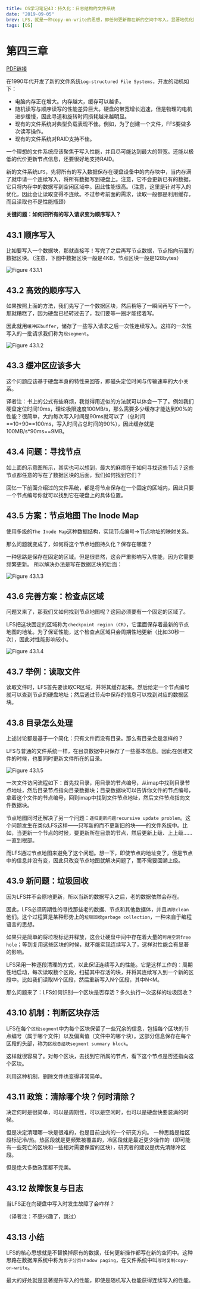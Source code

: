 ```yaml lw-blog-meta
title: OS学习笔记43：持久化：日志结构的文件系统
date: "2019-09-05"
brev: LFS，就是一种copy-on-write的思想，即任何更新都在新的空间中写入。显著地优化随机写入的性能。
tags: [OS]
```


# 第四三章 <Log-structured File Systems>

[PDF链接](http://pages.cs.wisc.edu/~remzi/OSTEP/file-lfs.pdf)

在1990年代开发了新的文件系统`Log-structured File Systems`，开发的动机如下：

- 电脑内存正在增大。内存越大，缓存可以越多。
- 随机读写与顺序读写的性能差异巨大。硬盘的带宽增长迅速，但是物理的电机进步缓慢，因此寻道和旋转时间损耗越来越明显。
- 现有的文件系统对典型负载表现不佳。例如，为了创建一个文件，FFS要做多次读写操作。
- 现有的文件系统对RAID支持不佳。

一个理想的文件系统应该聚焦于写入性能，并且尽可能达到最大的带宽。还能以极低的代价更新节点信息，还要很好地支持RAID。

新的文件系统`LFS`，先将所有的写入数据保存在硬盘设备中的内存块中，当内存满了就申请一个连续写入，将所有数据写到硬盘上。注意，它不会更新已有的数据，它只将内存中的数据写到空闲区域中。因此性能很高。（注意，这里是针对写入的优化，因此会让读取变得不连续。不过参考前面的需求，读取一般都是利用缓存，而且读取也不是性能瓶颈）

**关键问题：如何把所有的写入请求变为顺序写入？**

## 43.1 顺序写入

比如要写入一个数据块，那就直接写！写完了之后再写节点数据，节点指向前面的数据区块。（注意，下图中数据区块一般是4KB，节点区块一般是128bytes）

![Figure 43.1.1](https://raw.githubusercontent.com/Saodd/Saodd.github.io.backup-Jun2020/master/static/blog/2019-09-05-Fig-43-1-1.png)

## 43.2 高效的顺序写入

如果按照上面的方法，我们先写了一个数据区块，然后稍等了一瞬间再写下一个，那就糟糕了，因为硬盘已经转过去了，我们要等一圈才能接着写。

因此就用`缓冲区buffer`，储存了一些写入请求之后一次性连续写入。这样的一次性写入的一批请求我们称为`段segment`。

![Figure 43.1.2](https://raw.githubusercontent.com/Saodd/Saodd.github.io.backup-Jun2020/master/static/blog/2019-09-05-Fig-43-1-2.png)

## 43.3 缓冲区应该多大

这个问题应该基于硬盘本身的特性来回答，即磁头定位时间与传输速率的大小关系。

译者注：书上的公式有些麻烦，我觉得用近似的方法就可以体会一下了。例如我们硬盘定位时间10ms，理论极限速度100MB/s，那么需要多少缓存才能达到90%的性能？很简单，大约每次写入时间是90ms就可以了（总时间==10+90==100ms，写入时间占总时间的90%），因此缓存就是100MB/s*90ms==9MB。

## 43.4 问题：寻找节点

如上面的示意图所示，其实也可以想到，最大的麻烦在于如何寻找这些节点？这些节点都任意的写在了数据区块的后面，我们如何找到它们？

回忆一下前面介绍过的文件系统，都是将节点保存在一个固定的区域内，因此只要一个节点编号你就可以找到它在硬盘上的具体位置。

## 43.5 方案：节点地图 The Inode Map

使用多级的`The Inode Map`这种数据结构，实现节点编号->节点地址的映射关系。

那么问题就变成了，如何将这个节点地图持久化？保存在哪里？

一种思路是保存在固定的区域。但是很显然，这会严重影响写入性能，因为它需要频繁更新。
所以解决办法是写在数据区块的后面：

![Figure 43.1.3](https://raw.githubusercontent.com/Saodd/Saodd.github.io.backup-Jun2020/master/static/blog/2019-09-05-Fig-43-1-3.png)

## 43.6 完善方案：检查点区域

问题又来了，那我们又如何找到节点地图呢？这回必须要有一个固定的区域了。

LFS把这块固定的区域称为`checkpoint region (CR)`，它里面保存着最新的节点地图的地址。为了保证性能，这个检查点区域只会周期性地更新（比如30秒一次），因此对性能影响较小。

![Figure 43.1.4](https://raw.githubusercontent.com/Saodd/Saodd.github.io.backup-Jun2020/master/static/blog/2019-09-05-Fig-43-1-4.png)

## 43.7 举例：读取文件

读取文件时，LFS首先要读取CR区域，并将其缓存起来。然后给定一个节点编号就可以查到节点的硬盘地址；然后通过节点中保存的信息可以找到对应的数据区块。

## 43.8 目录怎么处理

上述讨论都是基于一个简化：只有文件而没有目录。那么有目录会是怎样的？

LFS与普通的文件系统一样，在目录数据中只保存了一些基本信息。因此在创建文件的时候，也要同时更新文件所在的目录。

![Figure 43.1.5](https://raw.githubusercontent.com/Saodd/Saodd.github.io.backup-Jun2020/master/static/blog/2019-09-05-Fig-43-1-5.png)

一次文件访问流程如下：首先找目录，用目录的节点编号，从imap中找到目录节点地址，然后目录节点指向目录数据块；目录数据块可以告诉你文件的节点编号，拿着这个文件的节点编号，回到imap中找到文件节点地址，然后文件节点指向文件数据块。

节点地图同时还解决了另一个问题：`递归更新问题recursive update problem`。这个问题发生在类似LFS这样——只写新的而不更新旧的块——的文件系统中。比如，当更新一个节点的时候，要更新所在目录的节点，然后更新上级、上上级……一直到根部。

而LFS通过节点地图来避免了这个问题。想一下，即使节点的地址变了，但是节点中的信息并没有变，因此只改变节点地图就解决问题了，而不需要回溯上级。

## 43.9 新问题：垃圾回收

因为LFS并不会原地更新，所以当新的数据写入之后，老的数据依然会存在。

因此，LFS必须周期性的寻找那些老的数据、节点和其他数据体，并且`清除clean`他们。这个过程算是某种形势上的`垃圾回收garbage collection`，一种来自于编程语言的思想。

如果只是简单的将垃圾标记并释放，这会让硬盘中间中存在着大量的`可用空洞free hole`；等到复用这些区块的时候，就不能实现连续写入了，这样对性能会有显著的影响。

LFS采用一种逐段清理的方式，以此保证连续写入的性能。它是这样工作的：周期性地启动，每次读取数个区段，扫描其中存活的块，并将其连续写入到一个新的区段中。比如我们读取M个区段，然后重新写入N个区段，其中N<M。

那么问题来了：LFS如何识别一个区块是否存活？多久执行一次这样的垃圾回收？

## 43.10 机制：判断区块存活

LFS在每个`区段segment`中为每个区块保留了一些冗余的信息，包括每个区块的节点编号（属于哪个文件）以及偏离值（文件中的哪个块）。这部分信息保存在每个区段的头部，称为`区段总结块segment summary block`。

这样就很容易了。对每个区块，去找到它所属的节点，看下这个节点是否还指向这个区块。

利用这种机制，删除文件也变得非常简单。

## 43.11 政策：清除哪个块？何时清除？

决定何时是很简单，可以是周期性，可以是空闲时，也可以是硬盘快要装满的时候。

但是决定清理哪一块是很难的，也是目前业内的一个研究方向。
一种思路是给区段标记冷/热。热区段就是更频繁被覆盖的，冷区段就是最近更少操作的（即可能有一些死亡的区块和一些相对需要保留的区块），研究者的建议是优先清除冷区段。

但是绝大多数政策都不完美。

## 43.12 故障恢复与日志

当LFS正在向硬盘中写入时发生故障了会咋样？

（译者注：不感兴趣了，跳过）

## 43.13 小结

LFS的核心思想就是不替换掉原有的数据，任何更新操作都写在新的空间中。这种思路在数据库系统中称为`影子分页shadow paging`，在文件系统中叫`写时复制copy-on-write`。

最大的好处就是显著提升写入的性能，即使是随机写入也能获得连续写入的性能。
